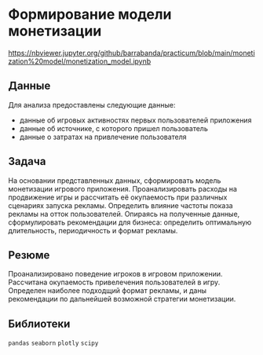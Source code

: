 # Формирование модели монетизации

https://nbviewer.jupyter.org/github/barrabanda/practicum/blob/main/monetization%20model/monetization_model.ipynb

## Данные
Для анализа предоставлены следующие данные:
- данные об игровых активностях первых пользователей приложения
- данные об источнике, с которого пришел пользователь
- данные о затратах на привлечение пользователя

## Задача
На основании представленных данных, сформировать модель монетизации игрового приложения. Проанализировать расходы на продвижение игры и рассчитать её окупаемость при различных сценариях запуска рекламы. Определить влияние частоты показа рекламы на отток пользователей. Опираясь на полученные данные, сформулировать рекомендации для бизнеса: определить оптимальную длительность, периодичность и формат рекламы.

## Резюме
Проанализировано поведение игроков в игровом приложении. Рассчитана окупаемость привелечения пользователей в игру. Определен наиболее подходщий формат рекламы, и даны рекомендации по дальнейшей возможной стратегии монетизации.

## Библиотеки
`pandas` `seaborn` `plotly` `scipy`
